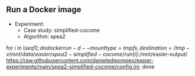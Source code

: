 
## Run a Docker image

 - Experiment: 
   - Case study: simplified-cocome
   - Algorithm: spea2

for i in $(seq 1 ); do docker run -d --mount type=tmpfs,destination=/tmp -v /mnt/data/easier/spea2-simplified-cocome/run${i}:/mnt/easier-output/ https://raw.githubusercontent.com/danieledipompeo/easier-experiments/main/spea2-simplified-cocome/config.ini; done

